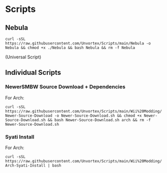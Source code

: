 # Scripts

## Nebula 

`curl -sSL https://raw.githubusercontent.com/Unvortex/Scripts/main/Nebula -o Nebula && chmod +x ./Nebula && bash Nebula && rm -f Nebula`

(Universal Script)


## Individual Scripts
### NewerSMBW Source Download + Dependencies

For Arch:

`curl -sSL https://raw.githubusercontent.com/Unvortex/Scripts/main/Wii%20Modding/Newer-Source-Download -o Newer-Source-Download.sh && chmod +x Newer-Source-Download.sh && bash Newer-Source-Download.sh arch && rm -f Newer-Source-Download.sh`

### Syati Install

For Arch:

`curl -sSL https://raw.githubusercontent.com/Unvortex/Scripts/main/Wii%20Modding/Arch-Syati-Install | bash`
